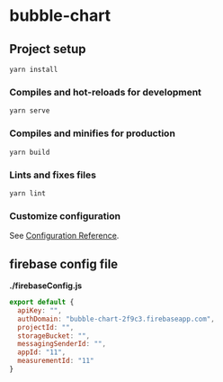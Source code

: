 # bubble-chart

## Project setup
```
yarn install
```

### Compiles and hot-reloads for development
```
yarn serve
```

### Compiles and minifies for production
```
yarn build
```

### Lints and fixes files
```
yarn lint
```

### Customize configuration
See [Configuration Reference](https://cli.vuejs.org/config/).


## firebase config file

**./firebaseConfig.js**
```javascript
export default {
  apiKey: "",
  authDomain: "bubble-chart-2f9c3.firebaseapp.com",
  projectId: "",
  storageBucket: "",
  messagingSenderId: "",
  appId: "11",
  measurementId: "11"
}
```